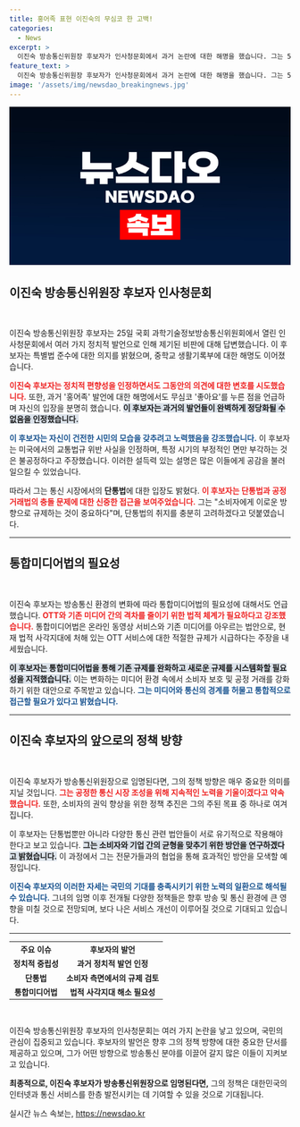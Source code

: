```yaml
---
title: 홍어족 표현 이진숙의 무심코 한 고백!
categories:
  - News
excerpt: >
  이진숙 방송통신위원장 후보자가 인사청문회에서 과거 논란에 대한 해명을 했습니다. 그는 5·18민주화운동에 대한 공감을 표명하며, 정치적 편향성 비판에 반박했습니다. 과거 발언 및 개인적 기록에 대한 논란 속, 통합미디어법 필요성을 강조하며 소비자 보호 의지를 내비쳤습니다. 클릭해서 자세한 내용을 확인하세요!
feature_text: >
  이진숙 방송통신위원장 후보자가 인사청문회에서 과거 논란에 대한 해명을 했습니다. 그는 5·18민주화운동에 대한 공감을 표명하며, 정치적 편향성 비판에 반박했습니다. 과거 발언 및 개인적 기록에 대한 논란 속, 통합미디어법 필요성을 강조하며 소비자 보호 의지를 내비쳤습니다. 클릭해서 자세한 내용을 확인하세요!
image: '/assets/img/newsdao_breakingnews.jpg'
---
```


<p><img src="/assets/img/newsdao_breakingnews.jpg" alt="pcversion 속보" /></p>

<h2 data-ke-size="size26">이진숙 방송통신위원장 후보자 인사청문회</h2>

<p data-ke-size="size16">&nbsp;</p>

<p>이진숙 방송통신위원장 후보자는 25일 국회 과학기술정보방송통신위원회에서 열린 인사청문회에서 여러 가지 정치적 발언으로 인해 제기된 비판에 대해 답변했습니다. 이 후보자는 특별법 준수에 대한 의지를 밝혔으며, 중학교 생활기록부에 대한 해명도 이어졌습니다. </p>

<p><b><span style="color: #ee2323;">이진숙 후보자는 정치적 편향성을 인정하면서도 그동안의 의견에 대한 변호를 시도했습니다.</span></b> 또한, 과거 '홍어족' 발언에 대한 해명에서도 무심코 '좋아요'를 누른 점을 언급하며 자신의 입장을 분명히 했습니다. <b><span style="background-color: #21538527;">이 후보자는 과거의 발언들이 완벽하게 정당화될 수 없음을 인정했습니다.</span></b> </p>

<p><b><span style="color: #1a5490;">이 후보자는 자신이 건전한 시민의 모습을 갖추려고 노력했음을 강조했습니다.</span></b> 이 후보자는 미국에서의 교통법규 위반 사실을 인정하며, 특정 시기의 부정적인 면만 부각하는 것은 불공정하다고 주장했습니다. 이러한 설득력 있는 설명은 많은 이들에게 공감을 불러일으킬 수 있었습니다.</p>

<p>따라서 그는 통신 시장에서의 <b>단통법</b>에 대한 입장도 밝혔다. <b><span style="color: #ee2323;">이 후보자는 단통법과 공정거래법의 충돌 문제에 대한 신중한 접근을 보여주었습니다.</span></b> 그는 "소비자에게 이로운 방향으로 규제하는 것이 중요하다"며, 단통법의 취지를 충분히 고려하겠다고 덧붙였습니다. </p>

<hr>

<h2 data-ke-size="size26">통합미디어법의 필요성</h2>

<p data-ke-size="size16">&nbsp;</p>

<p>이진숙 후보자는 방송통신 환경의 변화에 따라 통합미디어법의 필요성에 대해서도 언급했습니다. 
<b><span style="color: #ee2323;">OTT와 기존 미디어 간의 격차를 줄이기 위한 법적 체계가 필요하다고 강조했습니다.</span></b> 통합미디어법은 온라인 동영상 서비스와 기존 미디어를 아우르는 법안으로, 현재 법적 사각지대에 처해 있는 OTT 서비스에 대한 적절한 규제가 시급하다는 주장을 내세웠습니다.</p>

<p><b><span style="background-color: #21538527;">이 후보자는 통합미디어법을 통해 기존 규제를 완화하고 새로운 규제를 시스템화할 필요성을 지적했습니다.</span></b> 이는 변화하는 미디어 환경 속에서 소비자 보호 및 공정 거래를 강화하기 위한 대안으로 주목받고 있습니다. <b><span style="color: #1a5490;">그는 미디어와 통신의 경계를 허물고 통합적으로 접근할 필요가 있다고 밝혔습니다.</span></b></p>

<hr>

<h2 data-ke-size="size26">이진숙 후보자의 앞으로의 정책 방향</h2>

<p data-ke-size="size16">&nbsp;</p>

<p>이진숙 후보자가 방송통신위원장으로 임명된다면, 그의 정책 방향은 매우 중요한 의미를 지닐 것입니다. 
<b><span style="color: #ee2323;">그는 공정한 통신 시장 조성을 위해 지속적인 노력을 기울이겠다고 약속했습니다.</span></b> 또한, 소비자의 권익 향상을 위한 정책 추진은 그의 주된 목표 중 하나로 여겨집니다. </p>

<p>이 후보자는 단통법뿐만 아니라 다양한 통신 관련 법안들이 서로 유기적으로 작용해야 한다고 보고 있습니다. <b><span style="background-color: #21538527;">그는 소비자와 기업 간의 균형을 맞추기 위한 방안을 연구하겠다고 밝혔습니다.</span></b> 이 과정에서 그는 전문가들과의 협업을 통해 효과적인 방안을 모색할 예정입니다.</p>

<p><b><span style="color: #1a5490;">이진숙 후보자의 이러한 자세는 국민의 기대를 충족시키기 위한 노력의 일환으로 해석될 수 있습니다.</span></b> 그녀의 임명 이후 전개될 다양한 정책들은 향후 방송 및 통신 환경에 큰 영향을 미칠 것으로 전망되며, 보다 나은 서비스 개선이 이루어질 것으로 기대되고 있습니다.</p>

<hr>

<table>
    <tr>
        <th style="text-align: center;">주요 이슈</th>
        <th style="text-align: center;">후보자의 발언</th>
    </tr>
    <tr>
        <td style="text-align: center; height: 17px;"><b>정치적 중립성</b></td>
        <td style="text-align: center; height: 17px;"><b>과거 정치적 발언 인정</b></td>
    </tr>
    <tr>
        <td style="text-align: center; height: 17px;"><b>단통법</b></td>
        <td style="text-align: center; height: 17px;"><b>소비자 측면에서의 규제 검토</b></td>
    </tr>
    <tr>
        <td style="text-align: center; height: 17px;"><b>통합미디어법</b></td>
        <td style="text-align: center; height: 17px;"><b>법적 사각지대 해소 필요성</b></td>
    </tr>
</table>

<p data-ke-size="size16">&nbsp;</p>

<p>이진숙 방송통신위원장 후보자의 인사청문회는 여러 가지 논란을 낳고 있으며, 국민의 관심이 집중되고 있습니다. 후보자의 발언은 향후 그의 정책 방향에 대한 중요한 단서를 제공하고 있으며, 그가 어떤 방향으로 방송통신 분야를 이끌어 갈지 많은 이들이 지켜보고 있습니다. </p>

<p><b>최종적으로, 이진숙 후보자가 방송통신위원장으로 임명된다면,</b> 그의 정책은 대한민국의 인터넷과 통신 서비스를 한층 발전시키는 데 기여할 수 있을 것으로 기대됩니다.</p>
실시간 뉴스 속보는, <a href="https://newsdao.kr" rel="dofollow">https://newsdao.kr</a>


